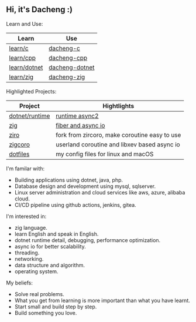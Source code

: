 ## Hi, it's Dacheng :)

Learn and Use:

| Learn | Use |
| --- | --- |
| [learn/c](https://github.com/dacheng-learn/c) | [dacheng-c](https://github.com/dacheng-c) |
| [learn/cpp](https://github.com/dacheng-learn/cpp) | [dacheng-cpp](https://github.com/dacheng-cpp) |
| [learn/dotnet](https://github.com/dacheng-learn/dotnet) | [dacheng-dotnet](https://github.com/dacheng-dotnet) |
| [learn/zig](https://github.com/dacheng-learn/zig) | [dacheng-zig](https://github.com/dacheng-zig) |

Highlighted Projects:

| Project | Hightlights |
| --- | --- |
| [dotnet/runtime](https://github.com/dotnet/runtime) | [runtime async2](https://github.com/dotnet/runtime/pull/113976) |
| [zig](https://github.com/ziglang/zig) | [fiber and async io](https://github.com/ziglang/zig/tree/async-await-demo) |
| [ziro](https://github.com/dacheng-zig/ziro) | fork from zircoro, make coroutine easy to use |
| [zigcoro](https://github.com/rsepassi/zigcoro) | userland coroutine and libxev based async io |
| [dotfiles](https://github.com/dacheng-gao/dotfiles) | my config files for linux and macOS |

I'm familar with:
- Building applications using dotnet, java, php.
- Database design and development using mysql, sqlserver.
- Linux server administration and cloud services like aws, azure, alibaba cloud.
- CI/CD pipeline using github actions, jenkins, gitea.

I'm interested in:
- zig language.
- learn English and speak in English.
- dotnet runtime detail, debugging, performance optimization.
- async io for better scalability.
- threading.
- networking.
- data structure and algorithm.
- operating system.

My beliefs:
- Solve real problems.
- What you get from learning is more important than what you have learnt.
- Start small and build step by step.
- Build something you love.

